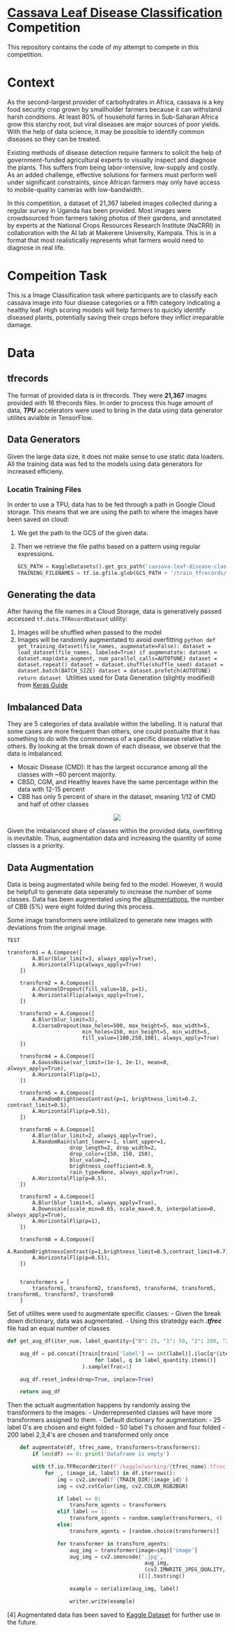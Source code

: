 # [Cassava Leaf Disease Classification](Cassava-Leaf-Disease-Classification) Competition

This repository contains the code of my attempt to compete in this competition.

# Context

As the second-largest provider of carbohydrates in Africa, cassava is a key food security crop grown by smallholder farmers because it can withstand harsh conditions. At least 80% of household farms in Sub-Saharan Africa grow this starchy root, but viral diseases are major sources of poor yields. With the help of data science, it may be possible to identify common diseases so they can be treated.

Existing methods of disease detection require farmers to solicit the help of government-funded agricultural experts to visually inspect and diagnose the plants. This suffers from being labor-intensive, low-supply and costly. As an added challenge, effective solutions for farmers must perform well under significant constraints, since African farmers may only have access to mobile-quality cameras with low-bandwidth.

In this competition, a dataset of 21,367 labeled images collected during a regular survey in Uganda has been provided. Most images were crowdsourced from farmers taking photos of their gardens, and annotated by experts at the National Crops Resources Research Institute (NaCRRI) in collaboration with the AI lab at Makerere University, Kampala. This is in a format that most realistically represents what farmers would need to diagnose in real life.

# Compeition Task

This is a Image Classification task where participants are to classify each cassava image into four disease categories or a fifth category indicating a healthy leaf. High scoring models will help farmers to quickly identify diseased plants, potentially saving their crops before they inflict irreparable damage.

# Data

## tfrecords

The format of provided data is in tfrecords. They were **21,367** images provided with 16 tfrecords files. In order to process this huge amount of data, **_TPU_** accelerators were used to bring in the data using data generator utilites avialble in TensorFlow.

## Data Generators

Given the large data size, it does not make sense to use static data loaders. All the training data was fed to the models using data generators for increased efficieny.

### Locatin Training Files

In order to use a TPU, data has to be fed through a path in Google Cloud storage. This means that we are using the path to where the images have been saved on cloud:

1. We get the path to the GCS of the given data.
2. Then we retrieve the file paths based on a pattern using regular expressions.

   ```python
   GCS_PATH = KaggleDatasets().get_gcs_path('cassava-leaf-disease-classification')
   TRAINING_FILENAMES = tf.io.gfile.glob(GCS_PATH + '/train_tfrecords/ld_train*.tfrec')
   ```

## Generating the data

After having the file names in a Cloud Storage, data is generatively passed accessed `tf.data.TFRecordDataset` utility:

1.  Images will be shuffled when passed to the model
2.  Images will be randomly augmentated to avoid overfitting
        ```python
        def get_training_dataset(file_names, augmenatate=False):
            dataset = load_dataset(file_names, labeled=True)
            if augmenatate:
                dataset = dataset.map(data_augment, num_parallel_calls=AUTOTUNE)
                dataset = dataset.repeat()
            dataset = dataset.shuffle(shuffle_seed)
            dataset = dataset.batch(BATCH_SIZE)
            dataset = dataset.prefetch(AUTOTUNE)
            return dataset
        ```
    Utilities used for Data Generation (slightly modified) from [Keras Guide](https://keras.io/examples/vision/xray_classification_with_tpus/)

## Imbalanced Data

They are 5 categories of data available within the labelling. It is natural that some cases are more frequent than others, one could postualte that it has something to do with the commonness of a specific disease relative to others. By looking at the break down of each disease, we observe that the data is imbalanced.

- Mosaic Disease (CMD): It has the largest occurance among all the classes with ~60 percent majority.
- CBSD, CGM, and Healthy leaves have the same percentage within the data with 12-15 percent
- CBB has only 5 percent of share in the dataset, meaning 1/12 of CMD and half of other classes

<p align="center">
    <img src="https://raw.githubusercontent.com/damoonsh/Cassava-Leaf-Disease-Classification/main/img/class-breakdown.png">
<p>

Given the imbalanced share of classes within the provided data, overfitting is inevitable. Thus, augmentation data and increasing the quantity of some classes is a priority.

## Data Augmentation

Data is being augmentated while being fed to the model. However, it would be helpfull to generate data seperately to increase the number of some classes. Data has been augmentated using the [albumentations](https://albumentations.ai/), the number of CBB (5%) were eight folded during this process.

Some image transformers were intilialized to generate new images with deviations from the original image.

```
TEST
```


```
transform1 = A.Compose([
        A.Blur(blur_limit=3, always_apply=True),
        A.HorizontalFlip(always_apply=True)
    ])

    transform2 = A.Compose([
        A.ChannelDropout(fill_value=10, p=1),
        A.HorizontalFlip(always_apply=True),
    ])

    transform3 = A.Compose([
        A.Blur(blur_limit=3),
        A.CoarseDropout(max_holes=500, max_height=5, max_width=5,
                        min_holes=150, min_height=5, min_width=5,
                        fill_value=[100,250,100], always_apply=True)
    ])

    transform4 = A.Compose([
        A.GaussNoise(var_limit=(1e-1, 2e-1), mean=0, always_apply=True),
        A.HorizontalFlip(p=1),
    ])

    transform5 = A.Compose([
        A.RandomBrightnessContrast(p=1, brightness_limit=0.2, contrast_limit=0.5),
        A.HorizontalFlip(p=0.51),
    ])

    transform6 = A.Compose([
        A.Blur(blur_limit=2, always_apply=True),
        A.RandomRain(slant_lower=-1, slant_upper=1,
                    drop_length=2, drop_width=2,
                    drop_color=(150, 150, 150),
                    blur_value=2,
                    brightness_coefficient=0.9,
                    rain_type=None, always_apply=True),
        A.HorizontalFlip(p=0.5),
    ])

    transform7 = A.Compose([
        A.Blur(blur_limit=5, always_apply=True),
        A.Downscale(scale_min=0.65, scale_max=0.9, interpolation=0, always_apply=True),
        A.HorizontalFlip(p=1),
    ])

    transform8 = A.Compose([
        A.RandomBrightnessContrast(p=1,brightness_limit=0.5,contrast_limit=0.7),
        A.HorizontalFlip(p=0.51),
    ])


    transformers = [
        transform1, transform2, transform3, transform4, transform5, transform6, transform7, transform8
    ]
```

Set of utilites were used to augmentate specific classes: - Given the break down dictionary, data was augmentated. - Using this stratedgy each **_.tfrec_** file had an equal number of classes

```python
def get_aug_df(iter_num, label_quantity={"0": 25, "1": 50, "2": 200, "3": 200, "4": 200}):

    aug_df = pd.concat([train[train['label'] == int(label)].iloc[q*(iter_num-1):q*(iter_num)]
                            for label, q in label_quantity.items()]
                        ).sample(frac=1)

    aug_df.reset_index(drop=True, inplace=True)

    return aug_df
```

Then the actualt augmentation happens by randomly assing the transformers to the images: - Underrepresented classes will have more transformers assigned to them. - Default dictionary for augmentation: - 25 label 0's are chosen and eight folded - 50 label 1's chosen and four folded - 200 label 2,3,4's are chosen and transformed only once

```python
    def augmentate(df, tfrec_name, transformers=transformers):
        if len(df) == 0: print('Dataframe is empty')

        with tf.io.TFRecordWriter(f'/kaggle/working/{tfrec_name}.tfrec') as writer:
            for _, (image_id, label) in df.iterrows():
                img = cv2.imread(f'{TRAIN_DIR}{image_id}')
                img = cv2.cvtColor(img, cv2.COLOR_RGB2BGR)

                if label == 0:
                    transform_agents = transformers
                elif label == 1:
                    transform_agents = random.sample(transformers, 4)
                else:
                    transform_agents = [random.choice(transformers)]

                for transformer in transform_agents:
                    aug_img = transformer(image=img)['image']
                    aug_img = cv2.imencode('.jpg',
                                            aug_img,
                                            (cv2.IMWRITE_JPEG_QUALITY, 94)
                                          )[1].tostring()

                    example = serialize(aug_img, label)

                    writer.write(example)
```

[4] Augmentated data has been saved to [Kaggle Dataset](https://www.kaggle.com/damoonshahhosseini/cassavaaug) for further use in the future.
